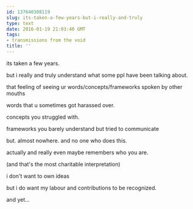```yaml
---
id: 137640308119
slug: its-taken-a-few-years-but-i-really-and-truly
type: text
date: 2016-01-19 21:03:40 GMT
tags:
- transmissions from the void
title: ''
---
```


its taken a few years.

but i really and truly understand what some ppl have been talking about.

that feeling of seeing ur words/concepts/frameworks spoken by other mouths

words that u sometimes got harassed over.

concepts you struggled with.

frameworks you barely understand but tried to communicate

but. almost nowhere. and no one who does this.

actually and really even maybe remembers who you are.

(and that's the most charitable interpretation)

i don't want to own ideas

but i do want my labour and contributions to be recognized.

and yet...
